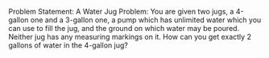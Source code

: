 Problem Statement: A Water Jug Problem: You are given two jugs, a 4-gallon one and a 3-gallon one, a pump which has unlimited water which you can use to fill the jug, and the ground on which water may be poured. Neither jug has any measuring markings on it. How can you get exactly 2 gallons of water in the 4-gallon jug?

